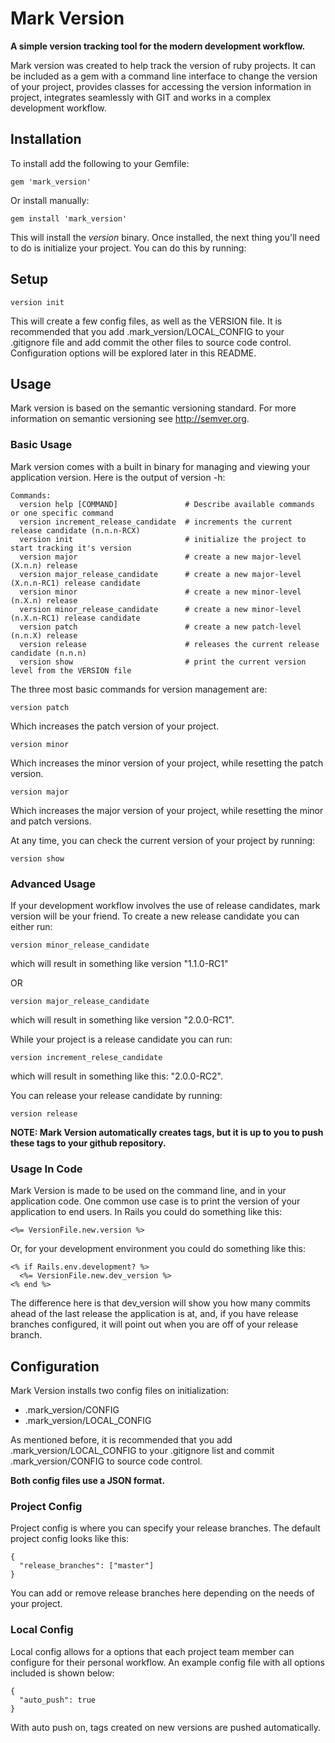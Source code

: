 # Mark Version

**A simple version tracking tool for the modern development workflow.**

Mark version was created to help track the version of ruby projects. It can be included as a gem with a command line interface to change the version of your project, provides classes for accessing the version information in project, integrates seamlessly with GIT and works in a complex development workflow.

## Installation

To install add the following to your Gemfile:

```
gem 'mark_version'
```

Or install manually:

```
gem install 'mark_version'
```

This will install the *version* binary. Once installed, the next thing you'll need to do is initialize your project. You can do this by running:

## Setup

```
version init
```

This will create a few config files, as well as the VERSION file. It is recommended that you add .mark_version/LOCAL_CONFIG to your .gitignore file and add commit the other files to source code control. Configuration options will be explored later in this README.

## Usage

Mark version is based on the semantic versioning standard. For more information on semantic versioning see http://semver.org.

### Basic Usage

Mark version comes with a built in binary for managing and viewing your application version. Here is the output of version -h:

```
Commands:
  version help [COMMAND]               # Describe available commands or one specific command
  version increment_release_candidate  # increments the current release candidate (n.n.n-RCX)
  version init                         # initialize the project to start tracking it's version
  version major                        # create a new major-level (X.n.n) release
  version major_release_candidate      # create a new major-level (X.n.n-RC1) release candidate
  version minor                        # create a new minor-level (n.X.n) release
  version minor_release_candidate      # create a new minor-level (n.X.n-RC1) release candidate
  version patch                        # create a new patch-level (n.n.X) release
  version release                      # releases the current release candidate (n.n.n)
  version show                         # print the current version level from the VERSION file
```

The three most basic commands for version management are:

```
version patch
```
Which increases the patch version of your project.

```
version minor
```
Which increases the minor version of your project, while resetting the patch version.

```
version major
```
Which increases the major version of your project, while resetting the minor and patch versions.

At any time, you can check the current version of your project by running:
```
version show
```

### Advanced Usage

If your development workflow involves the use of release candidates, mark version will be your friend. To create a new release candidate you can either run:

```
version minor_release_candidate
```

which will result in something like version "1.1.0-RC1"

OR

```
version major_release_candidate
```

which will result in something like version "2.0.0-RC1".

While your project is a release candidate you can run:

```
version increment_relese_candidate
```

which will result in something like this: "2.0.0-RC2".

You can release your release candidate by running:

```
version release
````

**NOTE: Mark Version automatically creates tags, but it is up to you to push these tags to your github repository.**

### Usage In Code

Mark Version is made to be used on the command line, and in your application code. One common use case is to print the version of your application to end users. In Rails you could do something like this:

```
<%= VersionFile.new.version %>
```

Or, for your development environment you could do something like this:

```
<% if Rails.env.development? %>
  <%= VersionFile.new.dev_version %>
<% end %>
```

The difference here is that dev_version will show you how many commits ahead of the last release the application is at, and, if you have release branches configured, it will point out when you are off of your release branch.

## Configuration

Mark Version installs two config files on initialization:

* .mark_version/CONFIG
* .mark_version/LOCAL_CONFIG

As mentioned before, it is recommended that you add .mark_version/LOCAL_CONFIG to your .gitignore list and commit .mark_version/CONFIG to source code control.

**Both config files use a JSON format.**

### Project Config

Project config is where you can specify your release branches. The default project config looks like this:

```
{
  "release_branches": ["master"]
}
```

You can add or remove release branches here depending on the needs of your project.

### Local Config

Local config allows for a options that each project team member can configure for their personal workflow. An example config file with all options included is shown below:

```
{
  "auto_push": true
}
```

With auto push on, tags created on new versions are pushed automatically.
